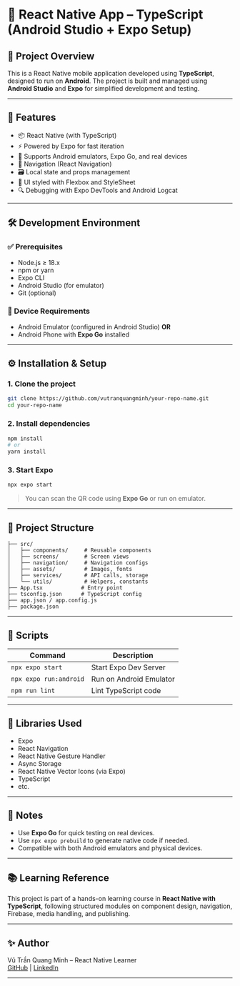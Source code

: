 # 📱 React Native App – TypeScript (Android Studio + Expo Setup)

## 🧠 Project Overview
This is a React Native mobile application developed using **TypeScript**, designed to run on **Android**. The project is built and managed using **Android Studio** and **Expo** for simplified development and testing.

---

## 🚀 Features
- 📦 React Native (with TypeScript)
- ⚡ Powered by Expo for fast iteration
- 🧪 Supports Android emulators, Expo Go, and real devices
- 🧭 Navigation (React Navigation)
- 🗃️ Local state and props management
- 🎨 UI styled with Flexbox and StyleSheet
- 🔍 Debugging with Expo DevTools and Android Logcat

---

## 🛠️ Development Environment

### ✅ Prerequisites
- Node.js ≥ 18.x
- npm or yarn
- Expo CLI
- Android Studio (for emulator)
- Git (optional)

### 📱 Device Requirements
- Android Emulator (configured in Android Studio) **OR**
- Android Phone with **Expo Go** installed

---

## ⚙️ Installation & Setup

### 1. Clone the project
```bash
git clone https://github.com/vutranquangminh/your-repo-name.git
cd your-repo-name
```

### 2. Install dependencies
```bash
npm install
# or
yarn install
```

### 3. Start Expo
```bash
npx expo start
```

> You can scan the QR code using **Expo Go** or run on emulator.

---

## 📁 Project Structure
```
├── src/
│   ├── components/     # Reusable components
│   ├── screens/        # Screen views
│   ├── navigation/     # Navigation configs
│   ├── assets/         # Images, fonts
│   ├── services/       # API calls, storage
│   └── utils/          # Helpers, constants
├── App.tsx            # Entry point
├── tsconfig.json      # TypeScript config
├── app.json / app.config.js
├── package.json
```

---

## 🧪 Scripts
| Command             | Description                      |
|--------------------|----------------------------------|
| `npx expo start`    | Start Expo Dev Server            |
| `npx expo run:android` | Run on Android Emulator       |
| `npm run lint`      | Lint TypeScript code             |

---

## 🧩 Libraries Used
- Expo
- React Navigation
- React Native Gesture Handler
- Async Storage
- React Native Vector Icons (via Expo)
- TypeScript
- etc.

---

## 📝 Notes
- Use **Expo Go** for quick testing on real devices.
- Use `npx expo prebuild` to generate native code if needed.
- Compatible with both Android emulators and physical devices.

---

## 📚 Learning Reference
This project is part of a hands-on learning course in **React Native with TypeScript**, following structured modules on component design, navigation, Firebase, media handling, and publishing.

---

## ✨ Author
Vũ Trần Quang Minh – React Native Learner  
[GitHub](https://github.com/vutranquangminh) | [LinkedIn](https://linkedin.com/in/vutranquangminh)

---
